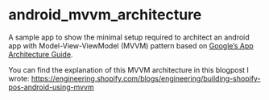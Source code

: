 # android_mvvm_architecture
A sample app to show the minimal setup required to architect an android app with Model-View-ViewModel (MVVM) pattern based on [Google’s App Architecture Guide](https://developer.android.com/jetpack/docs/guide).

You can find the explanation of this MVVM architecture in this blogpost I wrote:
https://engineering.shopify.com/blogs/engineering/building-shopify-pos-android-using-mvvm

